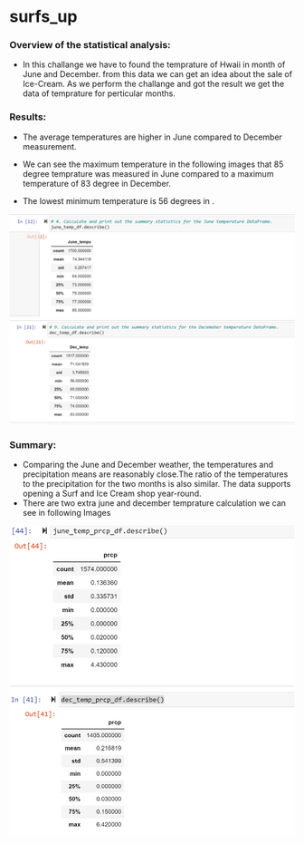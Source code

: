 # surfs_up
### Overview of the statistical analysis:

* In this challange we have to found the temprature of Hwaii in month of June and December. from this data we can get an idea about the sale of Ice-Cream.
    As we perform the challange and got the result we get the data of temprature for perticular months.
### Results:

* The average temperatures are higher in June compared to December measurement.

* We can see the maximum temperature in the following images that 85 degree temprature was measured in June compared to a maximum temperature of 83 degree in December.

* The lowest minimum temperature is 56 degrees in .

![june_temp_statistics](june_temp_statistics.png)
![december_temp_statistics](december_temp_statistics.png)

### Summary:
* Comparing the June and December weather, the temperatures and precipitation means are reasonably close.The ratio of the temperatures to the precipitation for the two months is also similar. The data supports opening a Surf and Ice Cream shop year-round.
* There are two extra june and december temprature calculation we can see in following Images

![june_temp_prcp](june_temp_prcp.png)
![dec_temp_prcp](dec_temp_prcp.png)
